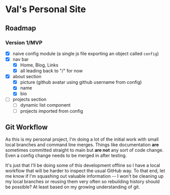 # Val's Personal Site

## Roadmap

### Version 1/MVP

- [x] naive config module (a single js file exporting an object called `config`)
- [x] nav bar
	- [x] Home, Blog, Links
	- [x] all leading back to "/" for now
- [x] about section
	- [x] picture (github avatar using github username from config)
	- [x] name
	- [x] bio
- [ ] projects section
	- [ ] dynamic list component
	- [ ] projects imported from config

## Git Workflow

As this is my personal project, I'm doing a lot of the initial work with small local branches and command line merges. Things like documentation **are** sometimes committed straight to main but **are not** any sort of code change. Even a config change needs to be merged in after testing.

It's just that I'll be doing some of this development offline so I have a local workflow that will be harder to inspect the usual GitHub way. To that end, let me know if I'm squashing out valuable information -- I won't be cleaning up my local branches or reusing them very often so rebuilding history should be possible? At least based on my growing understanding of git.
